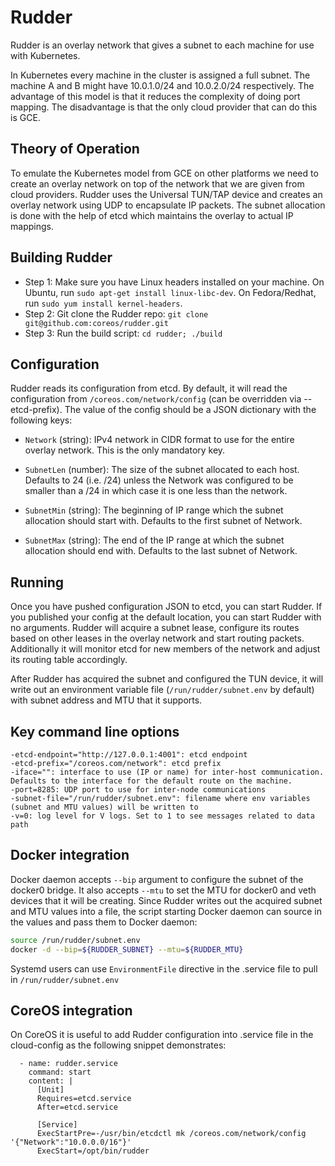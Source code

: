 # Rudder

Rudder is an overlay network that gives a subnet to each machine for use with
Kubernetes.

In Kubernetes every machine in the cluster is assigned a full subnet. The machine A
and B might have 10.0.1.0/24 and 10.0.2.0/24 respectively. The advantage of
this model is that it reduces the complexity of doing port mapping. The
disadvantage is that the only cloud provider that can do this is GCE.

## Theory of Operation

To emulate the Kubernetes model from GCE on other platforms we need to create
an overlay network on top of the network that we are given from cloud
providers. Rudder uses the Universal TUN/TAP device and creates an overlay network
using UDP to encapsulate IP packets. The subnet allocation is done with the help
of etcd which maintains the overlay to actual IP mappings.

## Building Rudder

* Step 1: Make sure you have Linux headers installed on your machine. On Ubuntu, run ```sudo apt-get install linux-libc-dev```. On Fedora/Redhat, run ```sudo yum install kernel-headers```.
* Step 2: Git clone the Rudder repo: ```git clone git@github.com:coreos/rudder.git```
* Step 3: Run the build script: ```cd rudder; ./build```

## Configuration

Rudder reads its configuration from etcd. By default, it will read the configuration
from ```/coreos.com/network/config``` (can be overridden via --etcd-prefix).
The value of the config should be a JSON dictionary with the following keys:

* ```Network``` (string): IPv4 network in CIDR format to use for the entire overlay network. This
is the only mandatory key.

* ```SubnetLen``` (number): The size of the subnet allocated to each host. Defaults to 24 (i.e. /24) unless
the Network was configured to be smaller than a /24 in which case it is one less than the network.

* ```SubnetMin``` (string): The beginning of IP range which the subnet allocation should start with. Defaults
to the first subnet of Network.

* ```SubnetMax``` (string): The end of the IP range at which the subnet allocation should end with. Defaults to
the last subnet of Network.

## Running

Once you have pushed configuration JSON to etcd, you can start Rudder. If you published your
config at the default location, you can start Rudder with no arguments. Rudder will acquire a
subnet lease, configure its routes based on other leases in the overlay network and start
routing packets. Additionally it will monitor etcd for new members of the network and adjust
its routing table accordingly.

After Rudder has acquired the subnet and configured the TUN device, it will write out an
environment variable file (```/run/rudder/subnet.env``` by default) with subnet address and
MTU that it supports.

## Key command line options

```
-etcd-endpoint="http://127.0.0.1:4001": etcd endpoint
-etcd-prefix="/coreos.com/network": etcd prefix
-iface="": interface to use (IP or name) for inter-host communication. Defaults to the interface for the default route on the machine.
-port=8285: UDP port to use for inter-node communications
-subnet-file="/run/rudder/subnet.env": filename where env variables (subnet and MTU values) will be written to
-v=0: log level for V logs. Set to 1 to see messages related to data path
```

## Docker integration

Docker daemon accepts ```--bip``` argument to configure the subnet of the docker0 bridge. It also accepts ```--mtu``` to set the MTU
for docker0 and veth devices that it will be creating. Since Rudder writes out the acquired subnet and MTU values into
a file, the script starting Docker daemon can source in the values and pass them to Docker daemon:

```bash
source /run/rudder/subnet.env
docker -d --bip=${RUDDER_SUBNET} --mtu=${RUDDER_MTU}
```

Systemd users can use ```EnvironmentFile``` directive in the .service file to pull in ```/run/rudder/subnet.env```

## CoreOS integration

On CoreOS it is useful to add Rudder configuration into .service file in the cloud-config as the following snippet demonstrates:

```
  - name: rudder.service
    command: start
    content: |
      [Unit]
      Requires=etcd.service
      After=etcd.service

      [Service]
      ExecStartPre=-/usr/bin/etcdctl mk /coreos.com/network/config '{"Network":"10.0.0.0/16"}'
      ExecStart=/opt/bin/rudder
```
